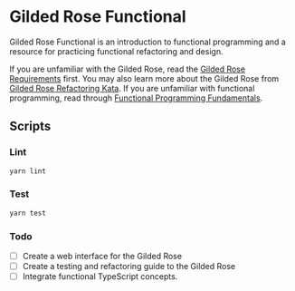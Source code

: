 # Gilded Rose Functional

Gilded Rose Functional is an introduction to functional programming and a resource for practicing functional refactoring and design.

If you are unfamiliar with the Gilded Rose, read the [Gilded Rose Requirements](https://github.com/emilybache/GildedRose-Refactoring-Kata/blob/main/GildedRoseRequirements.txt) first.
You may also learn more about the Gilded Rose from [Gilded Rose Refactoring Kata](https://github.com/emilybache/GildedRose-Refactoring-Kata).
If you are unfamiliar with functional programming, read through [Functional Programming Fundamentals](/docs).

## Scripts

### Lint
```sh
yarn lint
```

### Test
```sh
yarn test
```

### Todo
- [ ] Create a web interface for the Gilded Rose
- [ ] Create a testing and refactoring guide to the Gilded Rose
- [ ] Integrate functional TypeScript concepts.

